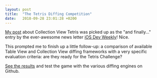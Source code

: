 ```yaml
---
layout: post
title:  "The Tetris Diffing Competition"
date:   2018-09-28 23:01:28 +0200
---
```


[My post](/posts/2018-08-23-collection-view-tetris) about Collection View Tetris was picked up as the "and finally..." entry by the ever-awesome news letter [iOS Dev Weekly](https://iosdevweekly.com/issues/371)! Nice. 

This prompted me to finish up a little follow-up: a comparison of available Table View and Collection View diffing frameworks with a very specific evaluation criteria: are they ready for the Tetris Challenge? 

[See the results](https://github.com/skagedal/TetrisDiffingCompetition) and test the game with the various diffing engines on Github. 
